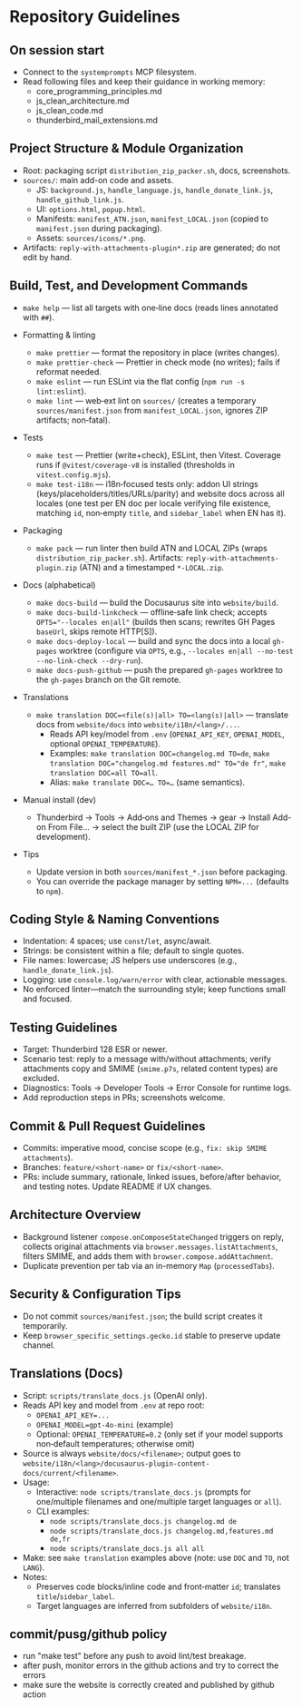# Repository Guidelines

## On session start

- Connect to the `systemprompts` MCP filesystem.
- Read following files and keep their guidance in working memory:
  - core_programming_principles.md
  - js_clean_architecture.md
  - js_clean_code.md
  - thunderbird_mail_extensions.md

## Project Structure & Module Organization

- Root: packaging script `distribution_zip_packer.sh`, docs, screenshots.
- `sources/`: main add-on code and assets.
  - JS: `background.js`, `handle_language.js`, `handle_donate_link.js`, `handle_github_link.js`.
  - UI: `options.html`, `popup.html`.
  - Manifests: `manifest_ATN.json`, `manifest_LOCAL.json` (copied to `manifest.json` during packaging).
  - Assets: `sources/icons/*.png`.
- Artifacts: `reply-with-attachments-plugin*.zip` are generated; do not edit by hand.

## Build, Test, and Development Commands

- `make help` — list all targets with one‑line docs (reads lines annotated with `##`).

- Formatting & linting
  - `make prettier` — format the repository in place (writes changes).
  - `make prettier-check` — Prettier in check mode (no writes); fails if reformat needed.
  - `make eslint` — run ESLint via the flat config (`npm run -s lint:eslint`).
  - `make lint` — web‑ext lint on `sources/` (creates a temporary `sources/manifest.json` from `manifest_LOCAL.json`, ignores ZIP artifacts; non‑fatal).

- Tests
  - `make test` — Prettier (write+check), ESLint, then Vitest. Coverage runs if `@vitest/coverage-v8` is installed (thresholds in `vitest.config.mjs`).
  - `make test-i18n` — i18n‑focused tests only: addon UI strings (keys/placeholders/titles/URLs/parity) and website docs across all locales (one test per EN doc per locale verifying file existence, matching `id`, non‑empty `title`, and `sidebar_label` when EN has it).

- Packaging
  - `make pack` — run linter then build ATN and LOCAL ZIPs (wraps `distribution_zip_packer.sh`). Artifacts: `reply-with-attachments-plugin.zip` (ATN) and a timestamped `*-LOCAL.zip`.

- Docs (alphabetical)
  - `make docs-build` — build the Docusaurus site into `website/build`.
  - `make docs-build-linkcheck` — offline‑safe link check; accepts `OPTS="--locales en|all"` (builds then scans; rewrites GH Pages `baseUrl`, skips remote HTTP[S]).
  - `make docs-deploy-local` — build and sync the docs into a local `gh-pages` worktree (configure via `OPTS`, e.g., `--locales en|all --no-test --no-link-check --dry-run`).
  - `make docs-push-github` — push the prepared `gh-pages` worktree to the `gh-pages` branch on the Git remote.

- Translations
  - `make translation DOC=<file(s)|all> TO=<lang(s)|all>` — translate docs from `website/docs` into `website/i18n/<lang>/...`.
    - Reads API key/model from `.env` (`OPENAI_API_KEY`, `OPENAI_MODEL`, optional `OPENAI_TEMPERATURE`).
    - Examples: `make translation DOC=changelog.md TO=de`, `make translation DOC="changelog.md features.md" TO="de fr"`, `make translation DOC=all TO=all`.
    - Alias: `make translate DOC=… TO=…` (same semantics).

- Manual install (dev)
  - Thunderbird → Tools → Add‑ons and Themes → gear → Install Add-on From File… → select the built ZIP (use the LOCAL ZIP for development).

- Tips
  - Update version in both `sources/manifest_*.json` before packaging.
  - You can override the package manager by setting `NPM=...` (defaults to `npm`).

## Coding Style & Naming Conventions

- Indentation: 4 spaces; use `const`/`let`, async/await.
- Strings: be consistent within a file; default to single quotes.
- File names: lowercase; JS helpers use underscores (e.g., `handle_donate_link.js`).
- Logging: use `console.log/warn/error` with clear, actionable messages.
- No enforced linter—match the surrounding style; keep functions small and focused.

## Testing Guidelines

- Target: Thunderbird 128 ESR or newer.
- Scenario test: reply to a message with/without attachments; verify attachments copy and SMIME (`smime.p7s`, related content types) are excluded.
- Diagnostics: Tools → Developer Tools → Error Console for runtime logs.
- Add reproduction steps in PRs; screenshots welcome.

## Commit & Pull Request Guidelines

- Commits: imperative mood, concise scope (e.g., `fix: skip SMIME attachments`).
- Branches: `feature/<short-name>` or `fix/<short-name>`.
- PRs: include summary, rationale, linked issues, before/after behavior, and testing notes. Update README if UX changes.

## Architecture Overview

- Background listener `compose.onComposeStateChanged` triggers on reply, collects original attachments via `browser.messages.listAttachments`, filters SMIME, and adds them with `browser.compose.addAttachment`.
- Duplicate prevention per tab via an in-memory `Map` (`processedTabs`).

## Security & Configuration Tips

- Do not commit `sources/manifest.json`; the build script creates it temporarily.
- Keep `browser_specific_settings.gecko.id` stable to preserve update channel.

## Translations (Docs)

- Script: `scripts/translate_docs.js` (OpenAI only).
- Reads API key and model from `.env` at repo root:
  - `OPENAI_API_KEY=...`
  - `OPENAI_MODEL=gpt-4o-mini` (example)
  - Optional: `OPENAI_TEMPERATURE=0.2` (only set if your model supports non‑default temperatures; otherwise omit)
- Source is always `website/docs/<filename>`; output goes to `website/i18n/<lang>/docusaurus-plugin-content-docs/current/<filename>`.
- Usage:
  - Interactive: `node scripts/translate_docs.js` (prompts for one/multiple filenames and one/multiple target languages or `all`).
  - CLI examples:
    - `node scripts/translate_docs.js changelog.md de`
    - `node scripts/translate_docs.js changelog.md,features.md de,fr`
    - `node scripts/translate_docs.js all all`
- Make: see `make translation` examples above (note: use `DOC` and `TO`, not `LANG`).
- Notes:
  - Preserves code blocks/inline code and front‑matter `id`; translates `title`/`sidebar_label`.
  - Target languages are inferred from subfolders of `website/i18n`.

## commit/pusg/github policy

- run "make test" before any push to avoid lint/test breakage.
- after push, monitor errors in the github actions and try to correct the errors
- make sure the website is correctly created and published by github action
